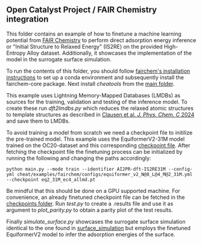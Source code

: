 ## Open Catalyst Project / FAIR Chemistry integration

This folder contains an example of how to finetune a machine learning potential from [FAIR Chemistry](https://github.com/FAIR-Chem/fairchem) to perform direct adsorption energy inference or "Initial Structure to Relaxed Energy" (IS2RE) on the provided High-Entropy Alloy dataset. Additionally, it showcases the implementation of the model in the surrogate surface simulation.

To run the contents of this folder, you should follow [fairchem's installation instructions](https://fair-chem.github.io/core/install.html) to set up a conda environment and subsequently install the fairchem-core package. Next install *cheatools* from the [main folder](main).

This example uses Lightning Memory-Mapped Databases (LMDBs) as sources for the training, validation and testing of the inference model. To create these run *dft2lmdbs.py* which reduces the relaxed atomic structures to template structures as described in [Clausen et al. *J. Phys. Chem. C* 2024](https://doi.org/10.1021/acs.jpcc.4c01704) and save them to LMDBs.

To avoid training a model from scratch we need a checkpoint file to initilize the pre-trained model. This example uses the EquiformerV2-31M model trained on the OC20-dataset and this corresponding [checkpoint file](https://dl.fbaipublicfiles.com/opencatalystproject/models/2023_06/oc20/s2ef/eq2_31M_ec4_allmd.pt). After fetching the checkpoint file the finetuning process can be initialized by running the following and changing the paths accordingly:

```terminal
python main.py --mode train --identifier AI2PR-dft-IS2RE31M --config-yml cheat/examples/fairchem/configs/equiformer_v2_N@8_L@4_M@2_31M.yml --checkpoint eq2_31M_ec4_allmd.pt
```

Be mindful that this should be done on a GPU supported machine. For convenience, an already finetuned checkpoint file can be fetched in the [checkpoints folder](checkpoints). Run *test.py* to create a .results file and use it as argument to *plot_parity.py* to obtain a parity plot of the test results.

Finally *simulate_surface.py* showcases the surrogate surface simulation identical to the one found in [surface_simulation](examples/surface_simulation) but employs the finetuned EquiformerV2 model to infer the adsorption energies of the surface.

